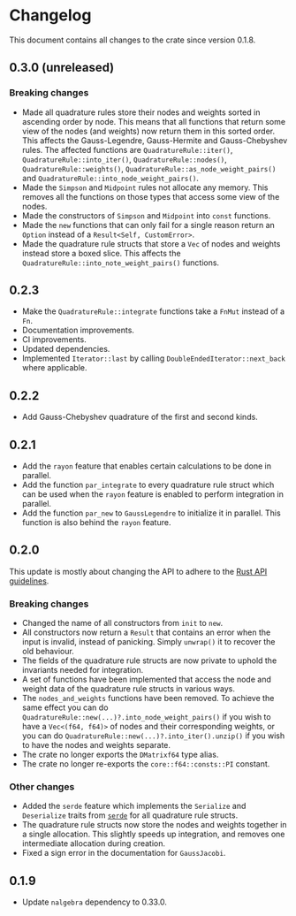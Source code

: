 # Changelog

This document contains all changes to the crate since version 0.1.8.

## 0.3.0 (unreleased)

### Breaking changes

- Made all quadrature rules store their nodes and weights sorted in ascending order by node.
 This means that all functions that return some view of the nodes (and weights) now return them in this sorted order.
 This affects the Gauss-Legendre, Gauss-Hermite and Gauss-Chebyshev rules.
 The affected functions are `QuadratureRule::iter()`, `QuadratureRule::into_iter()`, `QuadratureRule::nodes()`, `QuadratureRule::weights()`, `QuadratureRule::as_node_weight_pairs()` and `QuadratureRule::into_node_weight_pairs()`.
- Made the `Simpson` and `Midpoint` rules not allocate any memory. This removes all the functions on those types that access some view of the nodes.
- Made the constructors of `Simpson` and `Midpoint` into `const` functions.
- Made the `new` functions that can only fail for a single reason return an `Option` instead of a `Result<Self, CustomError>`.
- Made the quadrature rule structs that store a `Vec` of nodes and weights instead store a boxed slice. This affects the `QuadratureRule::into_note_weight_pairs()` functions.

## 0.2.3

- Make the `QuadratureRule::integrate` functions take a `FnMut` instead of a `Fn`.
- Documentation improvements.
- CI improvements.
- Updated dependencies.
- Implemented `Iterator::last` by calling `DoubleEndedIterator::next_back` where applicable.

## 0.2.2

- Add Gauss-Chebyshev quadrature of the first and second kinds.

## 0.2.1

- Add the `rayon` feature that enables certain calculations to be done in parallel.
- Add the function `par_integrate` to every quadrature rule struct which can be used when the `rayon` feature is enabled to perform integration in parallel.
- Add the function `par_new` to `GaussLegendre` to initialize it in parallel. This function is also behind the `rayon` feature.

## 0.2.0

This update is mostly about changing the API to adhere to the [Rust API guidelines](https://rust-lang.github.io/api-guidelines/about.html).

### Breaking changes

- Changed the name of all constructors from `init` to `new`.  
- All constructors now return a `Result` that contains an error when the input is invalid, instead of panicking. Simply `unwrap()` it to recover the old behaviour.  
- The fields of the quadrature rule structs are now private to uphold the invariants needed for integration.  
- A set of functions have been implemented that access the node and weight data of the quadrature rule structs in various ways.  
- The `nodes_and_weights` functions have been removed. To achieve the same effect you can do `QuadratureRule::new(...)?.into_node_weight_pairs()` if you wish to have a `Vec<(f64, f64)>` of nodes and their corresponding weights, or you can do `QuadratureRule::new(...)?.into_iter().unzip()` if you wish to have the nodes and weights separate.
- The crate no longer exports the `DMatrixf64` type alias.
- The crate no longer re-exports the `core::f64::consts::PI` constant.

### Other changes

- Added the `serde` feature which implements the `Serialize` and `Deserialize` traits from [`serde`](https://crates.io/crates/serde) for all quadrature rule structs.
- The quadrature rule structs now store the nodes and weights together in a single allocation. This slightly speeds up integration, and removes one intermediate allocation during creation.
- Fixed a sign error in the documentation for `GaussJacobi`.

## 0.1.9

- Update `nalgebra` dependency to 0.33.0.
